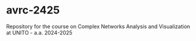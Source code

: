 # avrc-2425

Repository for the course on Complex Networks Analysis and Visualization at UNITO - a.a. 2024-2025


